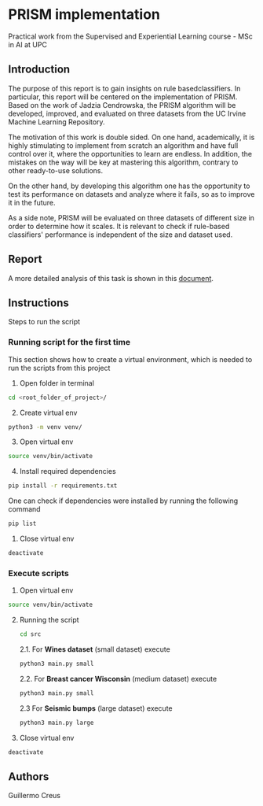 # PRISM implementation

Practical work from the Supervised and Experiential Learning course - MSc in AI at UPC

## Introduction

The purpose of this report is to gain insights on rule basedclassifiers. In particular, this report will be centered on the implementation of PRISM. Based on the work of Jadzia Cendrowska, the PRISM algorithm will be developed, improved, and evaluated on three datasets from the UC Irvine Machine Learning Repository.

The motivation of this work is double sided. On one hand, academically, it is highly stimulating to implement from scratch an algorithm and have full control over it, where the opportunities to learn are endless. In addition, the mistakes on the way will be key at mastering this algorithm, contrary to other ready-to-use solutions.

On the other hand, by developing this algorithm one has the opportunity to test its performance on datasets and analyze where it fails, so as to improve it in the future.

As a side note, PRISM will be evaluated on three datasets of different size in order to determine how it scales. It is relevant to check if rule-based classifiers' performance is independent of the size and dataset used.

## Report

A more detailed analysis of this task is shown in this [document](./report.pdf).

## Instructions

Steps to run the script

### Running script for the first time
This section shows how to create a virtual environment, which is needed to run the scripts from this project
1. Open folder in terminal
```bash
cd <root_folder_of_project>/
```
2. Create virtual env
```bash
python3 -m venv venv/
```
3. Open virtual env
```bash
source venv/bin/activate
```
4. Install required dependencies
```bash
pip install -r requirements.txt
```
One can check if dependencies were installed by running the following command
```bash
pip list
```

1. Close virtual env
```bash
deactivate
```

### Execute scripts

1. Open virtual env
```bash
source venv/bin/activate
```
2. Running the script
	```bash
	cd src
	```

	2.1.  For **Wines dataset** (small dataset) execute
	```bash
	python3 main.py small
	```

	2.2. For **Breast cancer Wisconsin** (medium dataset) execute
	```bash
	python3 main.py small
	```
 	2.3 For **Seismic bumps** (large dataset) execute
	```bash
	python3 main.py large
	```

3. Close virtual env
```bash
deactivate
```

## Authors

Guillermo Creus
